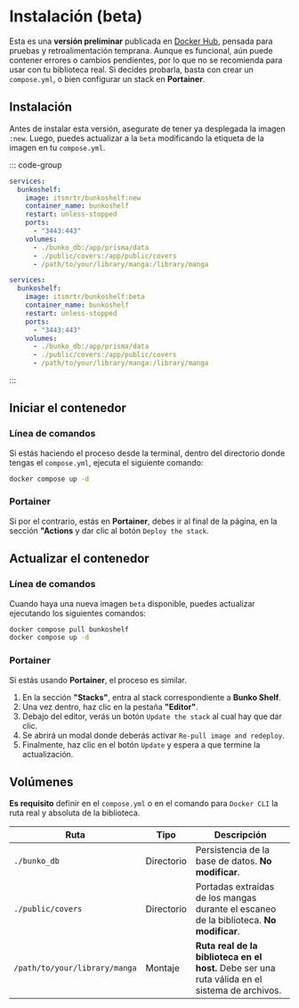 # Instalación (beta)

Esta es una **versión preliminar** publicada en [Docker Hub](https://hub.docker.com/r/itsmrtr/bunkoshelf), pensada para pruebas y retroalimentación temprana. Aunque es funcional, aún puede contener errores o cambios pendientes, por lo que no se recomienda para usar con tu biblioteca real. Si decides probarla, basta con crear un `compose.yml`, o bien configurar un stack en **Portainer**.

## Instalación

Antes de instalar esta versión, asegurate de tener ya desplegada la imagen `:new`. Luego, puedes actualizar a la `beta` modificando la etiqueta de la imagen en tu `compose.yml`.

::: code-group

```yaml [Paso 1 (instalar)]
services:
  bunkoshelf:
    image: itsmrtr/bunkoshelf:new
    container_name: bunkoshelf
    restart: unless-stopped
    ports:
      - "3443:443"
    volumes:
      - ./bunko_db:/app/prisma/data
      - ./public/covers:/app/public/covers
      - /path/to/your/library/manga:/library/manga
```

```yaml [Paso 2 (actualizar)]
services:
  bunkoshelf:
    image: itsmrtr/bunkoshelf:beta
    container_name: bunkoshelf
    restart: unless-stopped
    ports:
      - "3443:443"
    volumes:
      - ./bunko_db:/app/prisma/data
      - ./public/covers:/app/public/covers
      - /path/to/your/library/manga:/library/manga
```

:::

## Iniciar el contenedor

### Línea de comandos

Si estás haciendo el proceso desde la terminal, dentro del directorio donde tengas el `compose.yml`, ejecuta el siguiente comando:

```bash
docker compose up -d
```

### Portainer

Si por el contrario, estás en **Portainer**, debes ir al final de la página, en la sección **"Actions** y dar clic al botón `Deploy the stack`.

## Actualizar el contenedor

### Línea de comandos

Cuando haya una nueva imagen `beta` disponible, puedes actualizar ejecutando los siguientes comandos:

```bash
docker compose pull bunkoshelf
docker compose up -d
```

### Portainer

Si estás usando **Portainer**, el proceso es similar.

1. En la sección **"Stacks"**, entra al stack correspondiente a **Bunko Shelf**.
2. Una vez dentro, haz clic en la pestaña **"Editor"**.
3. Debajo del editor, verás un botón `Update the stack` al cual hay que dar clic.
4. Se abrirá un modal donde deberás activar `Re-pull image and redeploy`.
5. Finalmente, haz clic en el botón `Update` y espera a que termine la actualización.

## Volúmenes

**Es requisito** definir en el `compose.yml` o en el comando para `Docker CLI` la ruta real y absoluta de la biblioteca.

| Ruta                          | Tipo       | Descripción                                                                                    |
| ----------------------------- | ---------- | ---------------------------------------------------------------------------------------------- |
| `./bunko_db`                  | Directorio | Persistencia de la base de datos. **No modificar**.                                            |
| `./public/covers`             | Directorio | Portadas extraídas de los mangas durante el escaneo de la biblioteca. **No modificar**.        |
| `/path/to/your/library/manga` | Montaje    | **Ruta real de la biblioteca en el host.** Debe ser una ruta válida en el sistema de archivos. |

